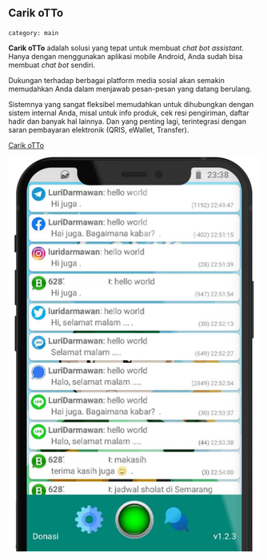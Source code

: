 ## Carik oTTo
`category: main`


**Carik oTTo** adalah solusi yang tepat untuk membuat _chat bot assistant_.
Hanya dengan menggunakan aplikasi mobile Android, Anda sudah bisa membuat _chat bot_ sendiri.

Dukungan terhadap berbagai platform media sosial akan semakin memudahkan Anda dalam menjawab pesan-pesan yang datang berulang.

Sistemnya yang sangat fleksibel memudahkan untuk dihubungkan dengan sistem internal Anda, misal untuk info produk, cek resi pengiriman, daftar hadir dan banyak hal lainnya. Dan yang penting lagi, terintegrasi dengan saran pembayaran elektronik (QRIS, eWallet, Transfer).

[Carik oTTo](https://carik.id/otto/)


![oTTo](oTTo.png)
